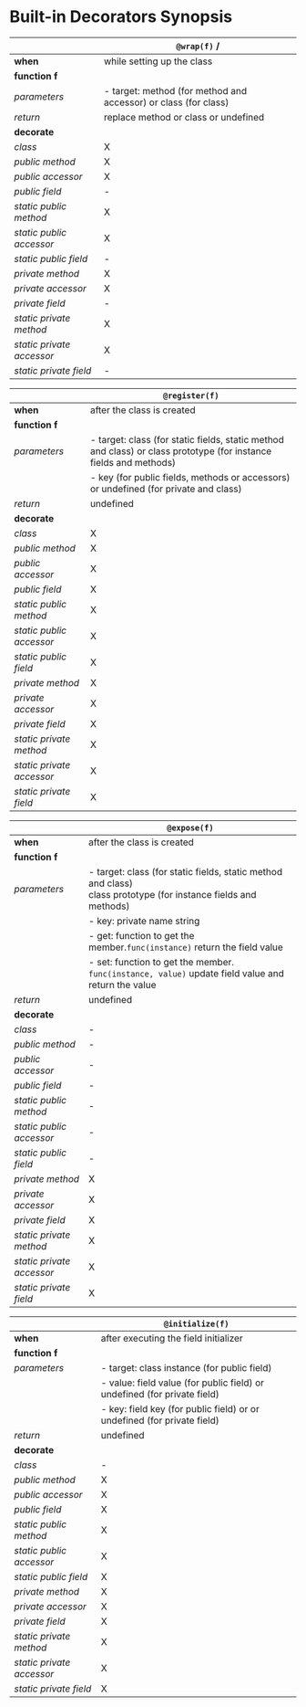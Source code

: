 # Built-in Decorators Synopsis

|                           |                              `@wrap(f)`                                      /
|---------------------------|------------------------------------------------------------------------------|
| **when**                  | while setting up the class                                                   |
| **function f**            |                                                                              |
| *parameters*              | - target: method (for method and accessor) or class (for class)              |
| *return*                  | replace method or class or undefined                                         |
| **decorate**              |                                                                              |
| *class*                   |                                  X                                           |
| *public method*           |                                  X                                           |
| *public accessor*         |                                  X                                           |
| *public field*            |                                  -                                           |
| *static public method*    |                                  X                                           |
| *static public accessor*  |                                  X                                           |
| *static public field*     |                                  -                                           |
| *private method*          |                                  X                                           |
| *private accessor*        |                                  X                                           |
| *private field*           |                                  -                                           |
| *static private method*   |                                  X                                           |
| *static private accessor* |                                  X                                           |
| *static private field*    |                                  -                                           |


|                           |                            `@register(f)`                                    |
|---------------------------|------------------------------------------------------------------------------|
| **when**                  | after the class is created                                                   |
| **function f**            |                                                                              |
| *parameters*              | - target: class (for static fields, static method and class) or class prototype (for instance fields and methods) |
|                           | - key (for public fields, methods or accessors) or undefined (for private and class)                              |
| *return*                  | undefined                                                                    |
| **decorate**              |                                                                              |
| *class*                   |                                  X                                           |
| *public method*           |                                  X                                           |
| *public accessor*         |                                  X                                           |
| *public field*            |                                  X                                           |
| *static public method*    |                                  X                                           |
| *static public accessor*  |                                  X                                           |
| *static public field*     |                                  X                                           |
| *private method*          |                                  X                                           |
| *private accessor*        |                                  X                                           |
| *private field*           |                                  X                                           |
| *static private method*   |                                  X                                           |
| *static private accessor* |                                  X                                           |
| *static private field*    |                                  X                                           |

|                           |                              `@expose(f)`                                    |
|---------------------------|------------------------------------------------------------------------------|
| **when**                  | after the class is created                                                   |
| **function f**            |                                                                              |
| *parameters*              | - target: class (for static fields, static method and class)<br/>class prototype (for instance fields and methods) |
|                           | - key: private name string                                                   |
|                           | - get: function to get the member.`func(instance)` return the field value                                          |
|                           | - set: function to get the member. `func(instance, value)` update field value and return the value                 |
| *return*                  | undefined                                                                    |
| **decorate**              |                                                                              |
| *class*                   |                                       -                                      |
| *public method*           |                                       -                                      |
| *public accessor*         |                                       -                                      |
| *public field*            |                                       -                                      |
| *static public method*    |                                       -                                      |
| *static public accessor*  |                                       -                                      |
| *static public field*     |                                       -                                      |
| *private method*          |                                       X                                      |
| *private accessor*        |                                       X                                      |
| *private field*           |                                       X                                      |
| *static private method*   |                                       X                                      |
| *static private accessor* |                                       X                                      |
| *static private field*    |                                       X                                      |

|                           |                             `@initialize(f)`                                 |
|---------------------------|------------------------------------------------------------------------------|
| **when**                  | after executing the field initializer                                        |
| **function f**            |                                                                              |
| *parameters*              | - target: class instance (for public field)                                  |
|                           | - value: field value (for public field) or undefined (for private field)     |
|                           | - key: field key (for public field) or  or undefined (for private field)     |
| *return*                  | undefined                                                                    |
| **decorate**              |                                                                              |
| *class*                   |                                       -                                      |
| *public method*           |                                       X                                      |
| *public accessor*         |                                       X                                      |
| *public field*            |                                       X                                      |
| *static public method*    |                                       X                                      |
| *static public accessor*  |                                       X                                      |
| *static public field*     |                                       X                                      |
| *private method*          |                                       X                                      |
| *private accessor*        |                                       X                                      |
| *private field*           |                                       X                                      |
| *static private method*   |                                       X                                      |
| *static private accessor* |                                       X                                      |
| *static private field*    |                                       X                                      |


